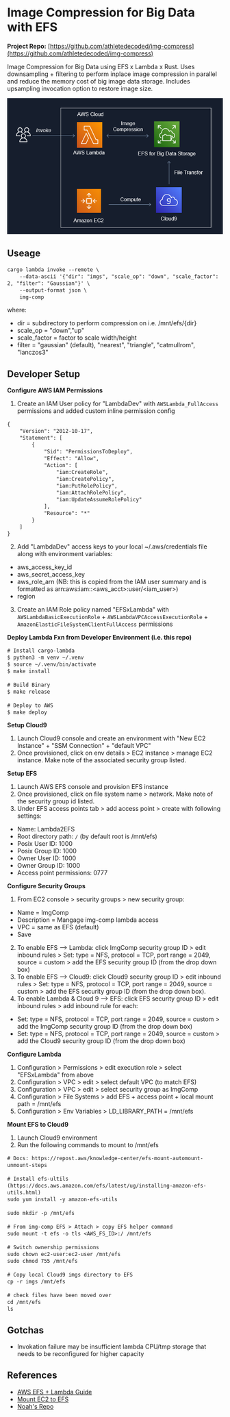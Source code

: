 # Image Compression for Big Data with EFS

**Project Repo:** [https://github.com/athletedecoded/img-compress](https://github.com/athletedecoded/img-compress)

Image Compression for Big Data using EFS x Lambda x Rust. Uses downsampling + filtering to perform inplace image compression in parallel and reduce the memory cost of big image data storage. Includes upsampling invocation option to restore image size.

![image](./assets/img-comp.png)

## Useage

```
cargo lambda invoke --remote \
    --data-ascii '{"dir": "imgs", "scale_op": "down", "scale_factor": 2, "filter": "Gaussian"}' \
    --output-format json \
    img-comp
```

where:

* dir = subdirectory to perform compression on i.e. /mnt/efs/{dir}
* scale_op = "down","up"
* scale_factor = factor to scale width/height
* filter = "gaussian" (default), "nearest", "triangle", "catmullrom", "lanczos3"

## Developer Setup

**Configure AWS IAM Permissions**

1. Create an IAM User policy for "LambdaDev" with `AWSLambda_FullAccess` permissions and added custom inline permission config
```
{
    "Version": "2012-10-17",
    "Statement": [
        {
            "Sid": "PermissionsToDeploy",
            "Effect": "Allow",
            "Action": [
                "iam:CreateRole",
                "iam:CreatePolicy",
                "iam:PutRolePolicy",
                "iam:AttachRolePolicy",
                "iam:UpdateAssumeRolePolicy"
            ],
            "Resource": "*"
        }
    ]
}
```
2. Add "LambdaDev" access keys to your local ~/.aws/credentials file along with environment variables: 
* aws_access_key_id
* aws_secret_access_key
* aws_role_arn (NB: this is copied from the IAM user summary and is formatted as arn:aws:iam::<aws_acct>:user/<iam_user>)
* region 

3. Create an IAM Role policy named "EFSxLambda" with `AWSLambdaBasicExecutionRole` + `AWSLambdaVPCAccessExecutionRole` + `AmazonElasticFileSystemClientFullAccess` permissions

**Deploy Lambda Fxn from Developer Environment (i.e. this repo)**

```
# Install cargo-lambda
$ python3 -m venv ~/.venv
$ source ~/.venv/bin/activate
$ make install

# Build Binary 
$ make release

# Deploy to AWS
$ make deploy
```

**Setup Cloud9**

1. Launch Cloud9 console and create an environment with "New EC2 Instance" + "SSM Connection" + "default VPC"
2. Once provisioned, click on env details > EC2 instance > manage EC2 instance. Make note of the associated security group listed.

**Setup EFS**

1. Launch AWS EFS console and provision EFS instance
2. Once provisioned, click on file system name > network. Make note of the security group id listed. 
3. Under EFS access points tab > add access point > create with following settings:
  * Name: Lambda2EFS
  * Root directory path: `/` (by default root is /mnt/efs)
  * Posix User ID: 1000
  * Posix Group ID: 1000
  * Owner User ID: 1000
  * Owner Group ID: 1000
  * Access point permissions: 0777

**Configure Security Groups**

1. From EC2 console > security groups > new security group: 
  * Name = ImgComp
  * Description = Mangage img-comp lambda access
  * VPC = same as EFS (default)
  * Save
2. To enable EFS --> Lambda: click ImgComp security group ID > edit inbound rules > Set: type = NFS, protocol = TCP, port range = 2049, source = custom > add the EFS security group ID (from the drop down box)
3. To enable EFS --> Cloud9: click Cloud9 security group ID > edit inbound rules > Set: type = NFS, protocol = TCP, port range = 2049, source = custom > add the EFS security group ID (from the drop down box).
4. To enable Lambda & Cloud 9 --> EFS: click EFS security group ID > edit inbound rules > add inbound rule for each:
  * Set: type = NFS, protocol = TCP, port range = 2049, source = custom > add the ImgComp security group ID (from the drop down box)
  * Set: type = NFS, protocol = TCP, port range = 2049, source = custom > add the Cloud9 security group ID (from the drop down box)

**Configure Lambda**

1. Configuration > Permissions > edit execution role > select "EFSxLambda" from above
2. Configuration > VPC > edit > select default VPC (to match EFS)
3. Configuration > VPC > edit > select security group as ImgComp
4. Configuration > File Systems > add EFS + access point + local mount path = /mnt/efs
5. Configuration > Env Variables > LD_LIBRARY_PATH = /mnt/efs

**Mount EFS to Cloud9**

1. Launch Cloud9 environment
2. Run the following commands to mount to /mnt/efs

```
# Docs: https://repost.aws/knowledge-center/efs-mount-automount-unmount-steps

# Install efs-ultils (https://docs.aws.amazon.com/efs/latest/ug/installing-amazon-efs-utils.html)
sudo yum install -y amazon-efs-utils

sudo mkdir -p /mnt/efs

# From img-comp EFS > Attach > copy EFS helper command
sudo mount -t efs -o tls <AWS_FS_ID>:/ /mnt/efs

# Switch ownership permissions
sudo chown ec2-user:ec2-user /mnt/efs
sudo chmod 755 /mnt/efs

# Copy local Cloud9 imgs directory to EFS
cp -r imgs /mnt/efs

# check files have been moved over
cd /mnt/efs
ls
```

## Gotchas
* Invokation failure may be insufficient lambda CPU/tmp storage that needs to be reconfigured for higher capacity


## References
* [AWS EFS + Lambda Guide](https://aws.amazon.com/blogs/compute/using-amazon-efs-for-aws-lambda-in-your-serverless-applications/)
* [Mount EC2 to EFS](https://docs.aws.amazon.com/efs/latest/ug/mounting-fs-mount-helper-ec2-linux.html)
* [Noah's Repo](https://github.com/noahgift/rust-mlops-template/tree/main/onnx-efs-lambda)
